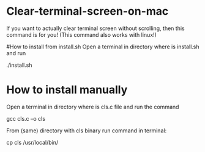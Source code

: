 # Clear-terminal-screen-on-mac
If you want to actually clear terminal screen without scrolling, then this command is for you! (This command also works with linux!)

#How to install from install.sh
Open a terminal in directory where is install.sh and run

./install.sh

# How to install manually
Open a terminal in directory where is cls.c file and run the command

gcc cls.c –o cls

From (same) directory with cls binary run command in terminal:

cp cls /usr/local/bin/
